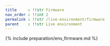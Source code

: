```yaml
---
title     : !!str Firmware
nav_order : !!int 2
permalink : !!str /live-environment/firmware
parent    : !!str Live environment
---
```


{% include preparation/env_firmware.md %}

